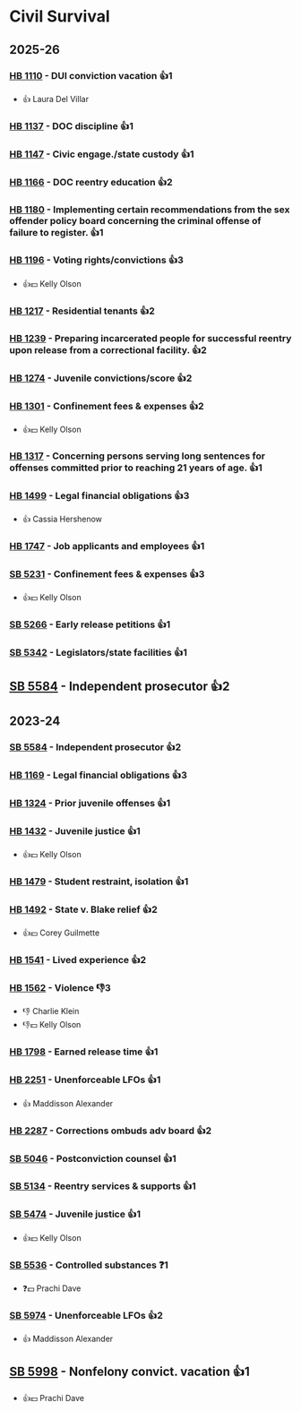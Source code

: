 # Civil Survival
## 2025-26

### [HB 1110](/bill/2025-26/hb/1110/) - DUI conviction vacation 👍1  
* 👍 Laura Del Villar

### [HB 1137](/bill/2025-26/hb/1137/) - DOC discipline 👍1  

### [HB 1147](/bill/2025-26/hb/1147/) - Civic engage./state custody 👍1  

### [HB 1166](/bill/2025-26/hb/1166/) - DOC reentry education 👍2  

### [HB 1180](/bill/2025-26/hb/1180/) - Implementing certain recommendations from the sex offender policy board concerning the criminal offense of failure to register. 👍1  

### [HB 1196](/bill/2025-26/hb/1196/) - Voting rights/convictions 👍3  
* 👍💵 Kelly Olson

### [HB 1217](/bill/2025-26/hb/1217/) - Residential tenants 👍2  

### [HB 1239](/bill/2025-26/hb/1239/) - Preparing incarcerated people for successful reentry upon release from a correctional facility. 👍2  

### [HB 1274](/bill/2025-26/hb/1274/) - Juvenile convictions/score 👍2  

### [HB 1301](/bill/2025-26/hb/1301/) - Confinement fees & expenses 👍2  
* 👍💵 Kelly Olson

### [HB 1317](/bill/2025-26/hb/1317/) - Concerning persons serving long sentences for offenses committed prior to reaching 21 years of age. 👍1  

### [HB 1499](/bill/2025-26/hb/1499/) - Legal financial obligations 👍3  
* 👍 Cassia Hershenow

### [HB 1747](/bill/2025-26/hb/1747/) - Job applicants and employees 👍1  

### [SB 5231](/bill/2025-26/sb/5231/) - Confinement fees & expenses 👍3  
* 👍💵 Kelly Olson

### [SB 5266](/bill/2025-26/sb/5266/) - Early release petitions 👍1  

### [SB 5342](/bill/2025-26/sb/5342/) - Legislators/state facilities 👍1  

## [SB 5584](/bill/2025-26/sb/5584/) - Independent prosecutor 👍2  

## 2023-24

### [SB 5584](/bill/2023-24/sb/5584/) - Independent prosecutor 👍2  

### [HB 1169](/bill/2023-24/hb/1169/) - Legal financial obligations 👍3  

### [HB 1324](/bill/2023-24/hb/1324/) - Prior juvenile offenses 👍1  

### [HB 1432](/bill/2023-24/hb/1432/) - Juvenile justice 👍1  
* 👍💵 Kelly Olson

### [HB 1479](/bill/2023-24/hb/1479/) - Student restraint, isolation 👍1  

### [HB 1492](/bill/2023-24/hb/1492/) - State v. Blake relief 👍2  
* 👍💵 Corey Guilmette

### [HB 1541](/bill/2023-24/hb/1541/) - Lived experience 👍2  

### [HB 1562](/bill/2023-24/hb/1562/) - Violence  👎3 
* 👎 Charlie Klein
* 👎💵 Kelly Olson

### [HB 1798](/bill/2023-24/hb/1798/) - Earned release time 👍1  

### [HB 2251](/bill/2023-24/hb/2251/) - Unenforceable LFOs 👍1  
* 👍 Maddisson Alexander

### [HB 2287](/bill/2023-24/hb/2287/) - Corrections ombuds adv board 👍2  

### [SB 5046](/bill/2023-24/sb/5046/) - Postconviction counsel 👍1  

### [SB 5134](/bill/2023-24/sb/5134/) - Reentry services & supports 👍1  

### [SB 5474](/bill/2023-24/sb/5474/) - Juvenile justice 👍1  
* 👍💵 Kelly Olson

### [SB 5536](/bill/2023-24/sb/5536/) - Controlled substances   ❓1
* ❓💵 Prachi Dave

### [SB 5974](/bill/2023-24/sb/5974/) - Unenforceable LFOs 👍2  
* 👍 Maddisson Alexander

## [SB 5998](/bill/2023-24/sb/5998/) - Nonfelony convict. vacation 👍1  
* 👍💵 Prachi Dave
